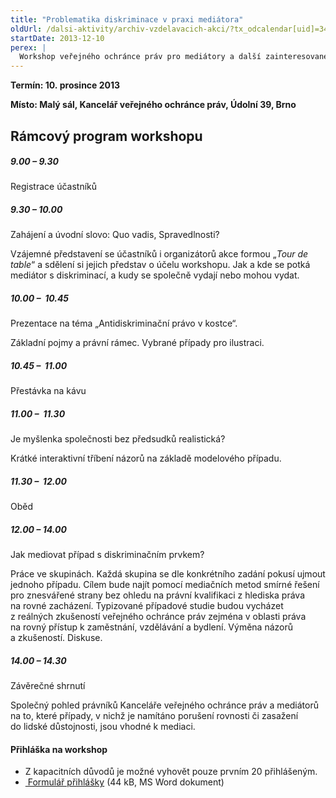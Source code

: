 ```yaml
---
title: "Problematika diskriminace v praxi mediátora"
oldUrl: /dalsi-aktivity/archiv-vzdelavacich-akci/?tx_odcalendar[uid]=34&cHash=23488ebf5377d56d9d8f33673ccba876
startDate: 2013-12-10
perex: |
  Workshop veřejného ochránce práv pro mediátory a další zainteresované osoby. Jeho cílem je propojit metodu mediace jako jednoho ze způsobů mimosoudního či alternativního řešení sporů s antidiskriminačním právem a prezentovat poznatky veřejného ochránce práv.
---
```


<p><strong>Termín: 10. prosince 2013</strong></p>
<p><strong>Místo: Malý sál, Kancelář veřejného ochránce práv, Údolní 39, Brno</strong></p><h2>Rámcový program workshopu</h2><h5>9.00 – 9.30 </h5><p>Registrace účastníků </p><h5>9.30 – 10.00 </h5><p>Zahájení a úvodní slovo: Quo vadis, Spravedlnosti?</p>
<p>Vzájemné představení se účastníků i organizátorů akce formou „<em>Tour de table</em>“ a sdělení si jejich představ o účelu workshopu. Jak a kde se potká mediátor s diskriminací, a kudy se společně vydají nebo mohou vydat. </p><h5>10.00 –  10.45 </h5><p>Prezentace na téma „Antidiskriminační právo v kostce“.</p>
<p>Základní pojmy a právní rámec. Vybrané případy pro ilustraci.</p><h5>10.45 –  11.00 </h5><p>Přestávka na kávu</p><h5>11.00 –  11.30 </h5><p>Je myšlenka společnosti bez předsudků realistická? </p>
<p>Krátké interaktivní tříbení názorů na základě modelového případu.</p><h5>11.30 –  12.00 </h5><p>Oběd </p><h5>12.00 – 14.00 </h5><p>Jak mediovat případ s diskriminačním prvkem?</p>
<p>Práce ve skupinách. Každá skupina se dle konkrétního zadání pokusí ujmout jednoho případu. Cílem bude najít pomocí mediačních metod smírné řešení pro znesvářené strany bez ohledu na právní kvalifikaci z hlediska práva na rovné zacházení. Typizované případové studie budou vycházet z reálných zkušeností veřejného ochránce práv zejména v oblasti práva na rovný přístup k zaměstnání, vzdělávání a bydlení. Výměna názorů a zkušeností. Diskuse.</p><h5>14.00 – 14.30 </h5><p>Závěrečné shrnutí</p>
<p>Společný pohled právníků Kanceláře veřejného ochránce práv a mediátorů na to, které případy, v nichž je namítáno porušení rovnosti či zasažení do lidské důstojnosti, jsou vhodné k mediaci. </p><h4>Přihláška na workshop</h4><ul><li>Z kapacitních důvodů je možné vyhovět pouze prvním 20 přihlášeným. </li><li><a href="https://www.ochrance.cz/fileadmin/user_upload/Konference/DIS-mediatori-prihlaska.doc" target="_blank"><img alt="" src="https://www.ochrance.cz/typo3/ext/od_linkdesc/icons/doc.gif" class="od_linkdesc_icon" /> Formulář přihlášky</a> (44 kB, MS Word dokument)</li></ul>
